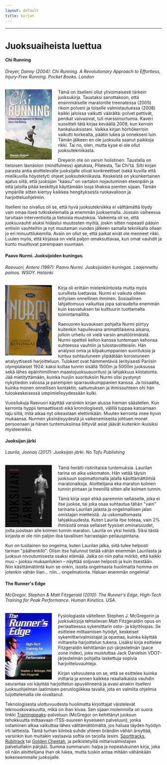 ```yaml
---
layout: default
title: kirjat
---
```


------------------------------------------------------------------------

# Juoksuaiheista luettua

#### Chi Running

###### *Dreyer, Danny (2004): Chi Running. A Revolutionary Approach to Effortless, Injury-Free Running. Pocket Books. London*

<img src="img/chirunning.jpg" align="left"
alt="Chi Running" style="margin: 0px 20px 0px 0px">
Tämä on itselleni ollut ylivoimaisesti tärkein juoksukirja. Taustaksi
sanottakoon, että ensimmäiselle maratonille treenatessa (2005) rikoin
polveni ja toiselle valmistautuessa (2008) kaikki jaloissa vaikutti
väärältä: polvet pettivät, penikat vaivasivat, tuli marssimurtumia.
Kaveri suositteli tätä kirjaa keväällä 2008, kun kerroin
hankaluuksistani. Vaikka kirjan hörhökerroin vaikutti korkealta, päätin
lukea ja onnekseni luin. Tämän jälkeen en ole juoksulla saanut paikkoja
rikki. Tai no, olen, mutta kyse ei ole ollut juoksutekniikasta.

Dreyerin ote on varsin holistinen. Taustalla on tietoisen läsnäolon
(mindfulness) ajatuksia, Pilatesta, Tai Chi'tä. Silti kirjan parasta
antia aloittelevalle juoksijalle olivat konkreettiset (sekä kuvilla että
mielikuvilla höystetyt) ohjeet juoksutekniikasta. Keskeistä on
yksinkertainen ajatus siitä, että juoksijan "kaasu" on vartalon
nojautuminen eteenpäin ja että jaloilla pitää keskittyä käyttämään isoja
lihaksia pienten sijaan. Tämän ympärille sitten kiertyy kaikkea
hengityksestä ruokavalioon ja harjoitteluohjelmiin.

Itselleni iso oivallus oli se, että hyvä juoksutekniikka ei välttämättä
löydy vain omaa itseä tutkiskelemalla ja enemmän juoksemalla. Jossain
vaiheessa tarvitaan interventioita ja tietoisia muutoksia. Vaikeinta oli
se, että juoksuvauhti aluksi hidastui muutosten myötä, joskin sitten
nopeasti pääsin entisiin vauhteihin ja nyt muutaman vuoden jälkeen
samalla tekniikalla ollaan jo eri minuuttilukemilla. Avain on ollut se,
että paikat eivät ole menneet rikki. Luulen myös, että kirjassa on vielä
paljon omaksuttavaa, kun omat vauhdit ja kunto muuttuvat parempaan
suuntaan.

#### Paavo Nurmi. Juoksijoiden kuningas.

###### *Raevuori, Antero (1997): Paavo Nurmi. Juoksijoiden kuningas. Laajennettu painos. WSOY. Helsinki*

<img src="img/paavonurmi.jpg" alt="Paavo Nurmi - juoksijoiden kuningas"
align="left" style="margin: 0px 20px 0px 0px">
Kirja oli erittäin mielenkiintoista mutta myös surullista luettavaa.
Nurmi ei vaikuta olleen erityisen onnellinen ihminen. Sosiaalinen
lahjattomuus vaikuttaa jopa sairaudelta enemmän kuin kasvatuksen tai
kulttuurin tuottamalta toimintamallilta.

Raevuoren kuvauksen pohjalta Nurmi piirtyy kuitenkin hapuilevana
ammattilaisena aikana, jolloin urheilu oli vielä varsin amatöörimäistä.
Nurmi opetteli kellon kanssa tuntemaan kehonsa suhteessa vauhtiin ja
tulostavoitteisiin. Hän analysoi omia ja kilpakumppanien suorituksia ja
tuntuu suhtautuneen ylipäätään korostuneen analyyttisesti harjoitteluun.
Tulokset ovat hämmentäviä (erityisesti Pariisin olympialaiset 1924:
kaksi kultaa tunnin sisällä 1500m ja 5000m juoksussa sekä lähes
epäinhimillinen maastojuoksusuoritus) ja lahjakkuus kiistatonta. Jää
mietityttämään, kuinka hurjiin suorituksiin Nurmi olisi pystynyt
nykytiedon valossa ja parempien sparrauskumppanien kanssa. Ja toisaalta,
kuinka monen onnellisen kontaktin, sattumuksen ja ihmissuhteen ohi hän
tuloskeskeisessä umpimielisyydessään kulki.

Vuosilukuja Raevuori käyttää varsinkin kirjan alussa hieman säästellen.
Kun kerronta hyppii temaattisesti eikä kronologisesti, välillä tuppaa
katoamaan taju siitä, mitä aikaa nyt oikeastaan elettiinkään. Muuten
kerronta imee hyvin mukaansa. Nurmen yksinäisyydestä ja vaikenemisesta
johtuen monet persoonaan ja hänen tuntemuksiinsa liittyvät asiat jäävät
kuitenkin ikuisiksi mysteereiksi.

#### Juoksijan järki

###### *Laurila, Joonas (2017): Juoksijan järki. No Tofu Publishing*

<img src="img/juoksijan_jarki.jpg" alt="Juoksijan järki"
align="left" style="margin: 0px 20px 0px 0px">
Tämä herätti ristiriitaisia tuntemuksia. Laurilan tarina on aika
uskomaton. Hän vetää täysin juoksuun sopimattomalla jalalla
käsittämättömiä maratonaikoja. Aloittelijana eka maraton kolmen tunnin
pintaan ja treenillä sitten alle kolmen tunnin.

Tämä kirja sopii ehkä paremmin sellaiselle, joka ei itse juokse, tai
joka osaa suhtautua tähän "vain" tarinana Laurilan jalasta ja
ongelmallisen jalan omistajan mietteistä. Ja uskomattomasta
lahjakkuudesta. Kuten Laurila itse toteaa, vain 2% ihmisistä omaa
sellaiset fyysiset ominaisuudet, joilla juostaan alle kolmen tunnin
maraton. Laurila on yksi heistä. Siksi tästä kirjasta ei ole niin paljon
iloa tavallisen harrastajan peilauspintana.

Kun on tuollainen iso ongelma, kuten Laurilan jalka, siitä tulee
helposti tarinan "päähenkilö". Olisin itse halunnut tietää vähän enemmän
Laurilasta ja juoksun nivoutumisesta osaksi elämää. Jalka on niin paha
mörkö, että kaikki muu – juoksu mukaanlukien – näyttää soljuvan helposti
ja kuin itsestään. Niin käsittämätöntä kuin se onkin, isosta ongelmasta
huolimatta homma on jotenkin vähän liian... niin... ongelmatonta. Haluan
enemmän ongelmia!

#### The Runner's Edge

###### *McGregor, Stephen & Matt Fitzgerald (2010): The Runner's Edge. High-Tech Training for Peak Performance. Human Kinetics. USA.*

<img src="img/runnersedge.jpg" align="left"
alt="The Runner's Edge" style="margin: 0px 20px 0px 0px">
Fysiologiasta väitelleen
Stephen J. McGregorin ja juoksukirjoja tehtailevan Matt Fitzgeraldin
opus on periaatteessa sykemittarin osto- ja käyttöopas. Se esittelee
mittaamisen hyödyt, keskeiset sykemittarivalmistajat ja opastaa, kuinka
käyttää mittareita harjoittelun tukena. Lisäksi kirja esittelee
Fitzgeraldin kehittämän pzi-järjestelmän (pace zone index), joka
muistuttaa Jack Danielsin VDOT-järjestelmän pohjalta laskettuja sopivia
harjoitteluvauhteja.

Kirjan vahvuutena on se, että se esittelee kuinka mittaria ja ennen
kaikkea reaaliaikaista vauhdin seurantaa voi käyttää harjoittelun
apuvälineenä ja avasi ainakin itselleni juoksuohjelman laatimisen
peruslogiikkaa tavalla, jota en valmiita ohjelmia tuijottelemalla ole
oivaltanut.

Teknologisesta ulottuvuudesta huolimatta kirjoittajat väistelevät
teknouskovaisuutta, mikä on ihan kivaa. Sen sijaan molemmilla on suora
linkki [Trainingpeaks](http://home.trainingpeaks.com)-palveluun
(McGregor on kehittänyt juoksun tehokkuutta mittaavaan rTSS-suureen
kyseiseen palveluun), jonka ostaminen alkaa vaikuttaa lähes
välttämättömältä, jos haluaa täyden hyödyn irti laitteista. Tämä turhan
kiinteä suhde yhteen brändiin vähän ärsyttää, varsinkin kun muitakin
vastaavia softia on tarjolla (esim.
[Sporttracks](http://www.zonefivesoftware.com),
[Rubitrack](http://www.rubitrack.com) tai [Golden
Cheetah](http://www.goldencheetah.org), ja pelkistetyillä
mittarivalmistajien palveluillakin pärjää). Summa summarum: halpa ja
nopealukuinen kirja, joka oli näin aloittelijana ihan ok lukea, mutta
tuskin antaa mitään vähänkään kokeneemmalle juoksijalle.

